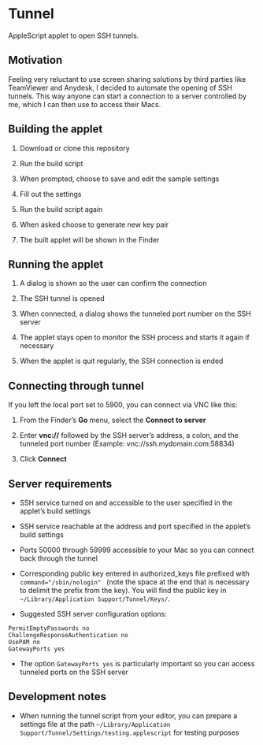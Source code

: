 # Tunnel
AppleScript applet to open SSH tunnels.

## Motivation
Feeling very reluctant to use screen sharing solutions by third parties like TeamViewer and Anydesk, I decided to automate the opening of SSH tunnels. This way anyone can start a connection to a server controlled by me, which I can then use to access their Macs.

## Building the applet

1. Download or clone this repository

2. Run the build script

3. When prompted, choose to save and edit the sample settings

4. Fill out the settings

5. Run the build script again

6. When asked choose to generate new key pair

6. The built applet will be shown in the Finder

## Running the applet

1. A dialog is shown so the user can confirm the connection

2. The SSH tunnel is opened

3. When connected, a dialog shows the tunneled port number on the SSH server

4. The applet stays open to monitor the SSH process and starts it again if necessary

5. When the applet is quit regularly, the SSH connection is ended

## Connecting through tunnel

If you left the local port set to 5900, you can connect via VNC like this:

1. From the Finder’s **Go** menu, select the **Connect to server** 

2. Enter **vnc://** followed by the SSH server’s address, a colon, and the tunneled port number (Example: vnc://ssh.mydomain.com:58834)

3. Click **Connect**

## Server requirements

- SSH service turned on and accessible to the user specified in the applet’s build settings

- SSH service reachable at the address and port specified in the applet’s build settings

- Ports 50000 through 59999 accessible to your Mac so you can connect back through the tunnel

- Corresponding public key entered in authorized_keys file prefixed with `command="/sbin/nologin" ` (note the space at the end that is necessary to delimit the prefix from the key). You will find the public key in `~/Library/Application Support/Tunnel/Keys/`.

- Suggested SSH server configuration options:
```PasswordAuthentication no
PermitEmptyPasswords no
ChallengeResponseAuthentication no
UsePAM no
GatewayPorts yes
```
- The option `GatewayPorts yes` is particularly important so you can access tunneled ports on the SSH server

## Development notes

- When running the tunnel script from your editor, you can prepare a settings file at the path `~/Library/Application Support/Tunnel/Settings/testing.applescript` for testing purposes